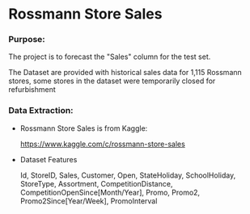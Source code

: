 # Rossmann Store Sales

### Purpose:

The project is to forecast the "Sales" column for the test set. 

The Dataset are provided with historical sales data for 1,115 Rossmann stores, some stores in the dataset were temporarily closed for refurbishment

### Data Extraction:

  * Rossmann Store Sales is from Kaggle:

    https://www.kaggle.com/c/rossmann-store-sales
   
  * Dataset Features
     
    Id, StoreID, Sales, Customer, Open, StateHoliday, SchoolHoliday, StoreType, Assortment, CompetitionDistance,    CompetitionOpenSince[Month/Year], Promo, Promo2, Promo2Since[Year/Week], PromoInterval




